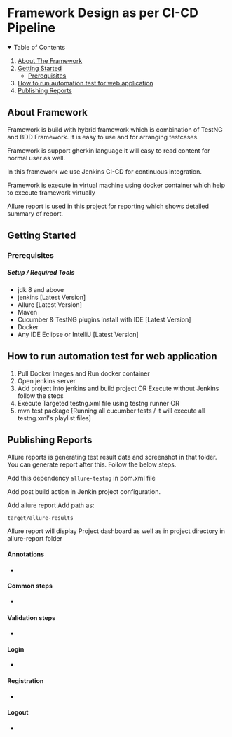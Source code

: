 # Framework Design as per CI-CD Pipeline

<!-- TABLE OF CONTENTS -->
<details open="open">
  <summary>Table of Contents</summary>
  <ol>
    <li>
      <a href="#about-the-project">About The Framework</a>
    </li>
    <li>
      <a href="#getting-started">Getting Started</a>
      <ul>
        <li><a href="#prerequisites">Prerequisites</a></li>
      </ul>
    </li>
    <li><a href="#How-to-run-automation-test-for-web-application">How to run automation test for web application</a></li>
      <li><a href="#Publishing-Reports">Publishing Reports
</a></li>  
</ol>
</details>

## About Framework

Framework is build with hybrid framework which is combination of TestNG and BDD Framework. It is easy to use and for arranging testcases.

Framework is support gherkin language it will easy to read content for normal user as well.

In this framework we use Jenkins CI-CD for continuous integration.

Framework is execute in virtual machine using docker container which help to execute framework virtually

Allure report is used in this project for reporting which shows detailed summary of report.

## Getting Started

### Prerequisites

##### Setup / Required Tools

* jdk 8 and above
* jenkins [Latest Version]
* Allure [Latest Version]
* Maven 
* Cucumber & TestNG plugins install with IDE [Latest Version]
* Docker 
* Any IDE Eclipse or IntelliJ [Latest Version] 


## How to run automation test for web application

1. Pull Docker Images and Run docker container
2. Open jenkins server 
3. Add project into jenkins and build project OR Execute without Jenkins follow the steps
4. Execute Targeted testng.xml file using testng runner OR
5. mvn test package [Running all cucumber tests / it will execute all testng.xml's playlist files]



## Publishing Reports

Allure reports is  generating test result data and screenshot in that folder. You can generate report after this. Follow the below steps.

Add this dependency ``allure-testng`` in pom.xml file

Add post build action in Jenkin project configuration.

Add allure report
Add path as:

``target/allure-results``

Allure report will display Project dashboard as well as in project directory in allure-report folder

#### Annotations
*

#### Common steps
*

#### Validation steps
*

#### Login
*

#### Registration
*

#### Logout
*
